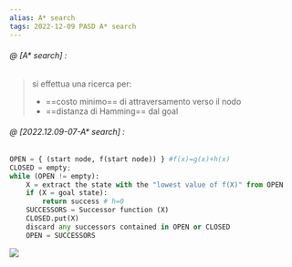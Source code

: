 ```yaml
---
alias: A* search
tags: 2022-12-09 PASD A* search
---
```


###### @ [A* search] :
> si effettua una ricerca per:
> - ==costo minimo== di attraversamento verso il nodo
> - ==distanza di Hamming== dal goal
<!--ID: 1670756730932-->



###### @ [2022.12.09-07-A* search] :
```python
OPEN = { (start node, f(start node)) } #f(x)=g(x)+h(x)
CLOSED = empty;
while (OPEN != empty):
	X = extract the state with the "lowest value of f(X)" from OPEN
	if (X = goal state):
		return success # h=0
	SUCCESSORS = Successor function (X)
	CLOSED.put(X)
	discard any successors contained in OPEN or CLOSED
	OPEN = SUCCESSORS
```
![](Uni/PASD/img/astar.jpeg)
<!--ID: 1670756730936-->


